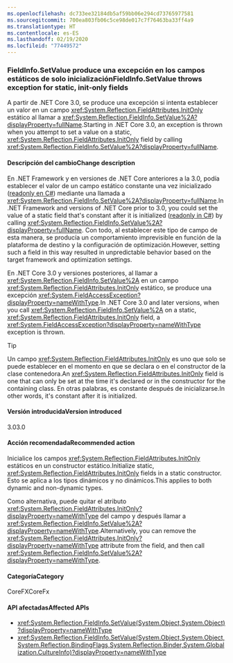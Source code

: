 ```yaml
---
ms.openlocfilehash: dc733ee32184db5af59bb06e294cd73765977581
ms.sourcegitcommit: 700ea803fb06c5ce98de017c7f76463ba33ff4a9
ms.translationtype: HT
ms.contentlocale: es-ES
ms.lasthandoff: 02/19/2020
ms.locfileid: "77449572"
---
```

### <a name="fieldinfosetvalue-throws-exception-for-static-init-only-fields"></a><span data-ttu-id="1edc6-101">FieldInfo.SetValue produce una excepción en los campos estáticos de solo inicialización</span><span class="sxs-lookup"><span data-stu-id="1edc6-101">FieldInfo.SetValue throws exception for static, init-only fields</span></span>

<span data-ttu-id="1edc6-102">A partir de .NET Core 3.0, se produce una excepción si intenta establecer un valor en un campo <xref:System.Reflection.FieldAttributes.InitOnly> estático al llamar a <xref:System.Reflection.FieldInfo.SetValue%2A?displayProperty=fullName>.</span><span class="sxs-lookup"><span data-stu-id="1edc6-102">Starting in .NET Core 3.0, an exception is thrown when you attempt to set a value on a static, <xref:System.Reflection.FieldAttributes.InitOnly> field by calling <xref:System.Reflection.FieldInfo.SetValue%2A?displayProperty=fullName>.</span></span>

#### <a name="change-description"></a><span data-ttu-id="1edc6-103">Descripción del cambio</span><span class="sxs-lookup"><span data-stu-id="1edc6-103">Change description</span></span>

<span data-ttu-id="1edc6-104">En .NET Framework y en versiones de .NET Core anteriores a la 3.0, podía establecer el valor de un campo estático constante una vez inicializado ([readonly en C#](~/docs/csharp/language-reference/keywords/readonly.md)) mediante una llamada a <xref:System.Reflection.FieldInfo.SetValue%2A?displayProperty=fullName>.</span><span class="sxs-lookup"><span data-stu-id="1edc6-104">In .NET Framework and versions of .NET Core prior to 3.0, you could set the value of a static field that's constant after it is initialized ([readonly in C#](~/docs/csharp/language-reference/keywords/readonly.md)) by calling <xref:System.Reflection.FieldInfo.SetValue%2A?displayProperty=fullName>.</span></span> <span data-ttu-id="1edc6-105">Con todo, al establecer este tipo de campo de esta manera, se producía un comportamiento imprevisible en función de la plataforma de destino y la configuración de optimización.</span><span class="sxs-lookup"><span data-stu-id="1edc6-105">However, setting such a field in this way resulted in unpredictable behavior based on the target framework and optimization settings.</span></span>

<span data-ttu-id="1edc6-106">En .NET Core 3.0 y versiones posteriores, al llamar a <xref:System.Reflection.FieldInfo.SetValue%2A> en un campo <xref:System.Reflection.FieldAttributes.InitOnly> estático, se produce una excepción <xref:System.FieldAccessException?displayProperty=nameWithType>.</span><span class="sxs-lookup"><span data-stu-id="1edc6-106">In .NET Core 3.0 and later versions, when you call <xref:System.Reflection.FieldInfo.SetValue%2A> on a static, <xref:System.Reflection.FieldAttributes.InitOnly> field, a <xref:System.FieldAccessException?displayProperty=nameWithType> exception is thrown.</span></span>

> [!TIP]
> <span data-ttu-id="1edc6-107">Un campo <xref:System.Reflection.FieldAttributes.InitOnly> es uno que solo se puede establecer en el momento en que se declara o en el constructor de la clase contenedora.</span><span class="sxs-lookup"><span data-stu-id="1edc6-107">An <xref:System.Reflection.FieldAttributes.InitOnly> field is one that can only be set at the time it's declared or in the constructor for the containing class.</span></span> <span data-ttu-id="1edc6-108">En otras palabras, es constante después de inicializarse.</span><span class="sxs-lookup"><span data-stu-id="1edc6-108">In other words, it's constant after it is initialized.</span></span>

#### <a name="version-introduced"></a><span data-ttu-id="1edc6-109">Versión introducida</span><span class="sxs-lookup"><span data-stu-id="1edc6-109">Version introduced</span></span>

<span data-ttu-id="1edc6-110">3.0</span><span class="sxs-lookup"><span data-stu-id="1edc6-110">3.0</span></span>

#### <a name="recommended-action"></a><span data-ttu-id="1edc6-111">Acción recomendada</span><span class="sxs-lookup"><span data-stu-id="1edc6-111">Recommended action</span></span>

<span data-ttu-id="1edc6-112">Inicialice los campos <xref:System.Reflection.FieldAttributes.InitOnly> estáticos en un constructor estático.</span><span class="sxs-lookup"><span data-stu-id="1edc6-112">Initialize static, <xref:System.Reflection.FieldAttributes.InitOnly> fields in a static constructor.</span></span> <span data-ttu-id="1edc6-113">Esto se aplica a los tipos dinámicos y no dinámicos.</span><span class="sxs-lookup"><span data-stu-id="1edc6-113">This applies to both dynamic and non-dynamic types.</span></span>

<span data-ttu-id="1edc6-114">Como alternativa, puede quitar el atributo <xref:System.Reflection.FieldAttributes.InitOnly?displayProperty=nameWithType> del campo y después llamar a <xref:System.Reflection.FieldInfo.SetValue%2A?displayProperty=nameWithType>.</span><span class="sxs-lookup"><span data-stu-id="1edc6-114">Alternatively, you can remove the <xref:System.Reflection.FieldAttributes.InitOnly?displayProperty=nameWithType> attribute from the field, and then call <xref:System.Reflection.FieldInfo.SetValue%2A?displayProperty=nameWithType>.</span></span>

#### <a name="category"></a><span data-ttu-id="1edc6-115">Categoría</span><span class="sxs-lookup"><span data-stu-id="1edc6-115">Category</span></span>

<span data-ttu-id="1edc6-116">CoreFX</span><span class="sxs-lookup"><span data-stu-id="1edc6-116">CoreFx</span></span>

#### <a name="affected-apis"></a><span data-ttu-id="1edc6-117">API afectadas</span><span class="sxs-lookup"><span data-stu-id="1edc6-117">Affected APIs</span></span>

- <xref:System.Reflection.FieldInfo.SetValue(System.Object,System.Object)?displayProperty=nameWithType>
- <xref:System.Reflection.FieldInfo.SetValue(System.Object,System.Object,System.Reflection.BindingFlags,System.Reflection.Binder,System.Globalization.CultureInfo)?displayProperty=nameWithType>

<!--

### Affected APIs

- `M:System.Reflection.FieldInfo.SetValue(System.Object,System.Object)`
- `M:System.Reflection.FieldInfo.SetValue(System.Object,System.Object,System.Reflection.BindingFlags,System.Reflection.Binder,System.Globalization.CultureInfo)`

-->
